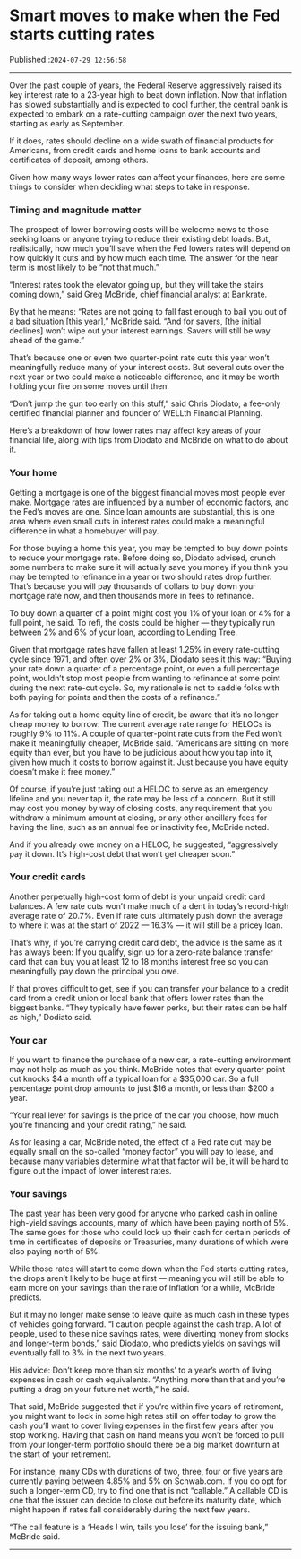 # Smart moves to make when the Fed starts cutting rates

Published :`2024-07-29 12:56:58`

---

Over the past couple of years, the Federal Reserve aggressively raised its key interest rate to a 23-year high to beat down inflation. Now that inflation has slowed substantially and is expected to cool further, the central bank is expected to embark on a rate-cutting campaign over the next two years, starting as early as September.

If it does, rates should decline on a wide swath of financial products for Americans, from credit cards and home loans to bank accounts and certificates of deposit, among others.

Given how many ways lower rates can affect your finances, here are some things to consider when deciding what steps to take in response.

### Timing and magnitude matter

The prospect of lower borrowing costs will be welcome news to those seeking loans or anyone trying to reduce their existing debt loads. But, realistically, how much you’ll save when the Fed lowers rates will depend on how quickly it cuts and by how much each time. The answer for the near term is most likely to be “not that much.”

“Interest rates took the elevator going up, but they will take the stairs coming down,” said Greg McBride, chief financial analyst at Bankrate.

By that he means: “Rates are not going to fall fast enough to bail you out of a bad situation [this year],” McBride said. “And for savers, [the initial declines] won’t wipe out your interest earnings. Savers will still be way ahead of the game.”

That’s because one or even two quarter-point rate cuts this year won’t meaningfully reduce many of your interest costs. But several cuts over the next year or two could make a noticeable difference, and it may be worth holding your fire on some moves until then.

“Don’t jump the gun too early on this stuff,” said Chris Diodato, a fee-only certified financial planner and founder of WELLth Financial Planning.

Here’s a breakdown of how lower rates may affect key areas of your financial life, along with tips from Diodato and McBride on what to do about it.

### Your home

Getting a mortgage is one of the biggest financial moves most people ever make. Mortgage rates are influenced by a number of economic factors, and the Fed’s moves are one. Since loan amounts are substantial, this is one area where even small cuts in interest rates could make a meaningful difference in what a homebuyer will pay.

For those buying a home this year, you may be tempted to buy down points to reduce your mortgage rate. Before doing so, Diodato advised, crunch some numbers to make sure it will actually save you money if you think you may be tempted to refinance in a year or two should rates drop further. That’s because you will pay thousands of dollars to buy down your mortgage rate now, and then thousands more in fees to refinance.

To buy down a quarter of a point might cost you 1% of your loan or 4% for a full point, he said. To refi, the costs could be higher — they typically run between 2% and 6% of your loan, according to Lending Tree.

Given that mortgage rates have fallen at least 1.25% in every rate-cutting cycle since 1971, and often over 2% or 3%, Diodato sees it this way: “Buying your rate down a quarter of a percentage point, or even a full percentage point, wouldn’t stop most people from wanting to refinance at some point during the next rate-cut cycle. So, my rationale is not to saddle folks with both paying for points and then the costs of a refinance.”

As for taking out a home equity line of credit, be aware that it’s no longer cheap money to borrow: The current average rate range for HELOCs is roughly 9% to 11%. A couple of quarter-point rate cuts from the Fed won’t make it meaningfully cheaper, McBride said. “Americans are sitting on more equity than ever, but you have to be judicious about how you tap into it, given how much it costs to borrow against it. Just because you have equity doesn’t make it free money.”

Of course, if you’re just taking out a HELOC to serve as an emergency lifeline and you never tap it, the rate may be less of a concern. But it still may cost you money by way of closing costs, any requirement that you withdraw a minimum amount at closing, or any other ancillary fees for having the line, such as an annual fee or inactivity fee, McBride noted.

And if you already owe money on a HELOC, he suggested, “aggressively pay it down. It’s high-cost debt that won’t get cheaper soon.”

### Your credit cards

Another perpetually high-cost form of debt is your unpaid credit card balances. A few rate cuts won’t make much of a dent in today’s record-high average rate of 20.7%. Even if rate cuts ultimately push down the average to where it was at the start of 2022 — 16.3% — it will still be a pricey loan.

That’s why, if you’re carrying credit card debt, the advice is the same as it has always been: If you qualify, sign up for a zero-rate balance transfer card that can buy you at least 12 to 18 months interest free so you can meaningfully pay down the principal you owe.

If that proves difficult to get, see if you can transfer your balance to a credit card from a credit union or local bank that offers lower rates than the biggest banks. “They typically have fewer perks, but their rates can be half as high,” Dodiato said.

### Your car

If you want to finance the purchase of a new car, a rate-cutting environment may not help as much as you think. McBride notes that every quarter point cut knocks $4 a month off a typical loan for a $35,000 car. So a full percentage point drop amounts to just $16 a month, or less than $200 a year.

“Your real lever for savings is the price of the car you choose, how much you’re financing and your credit rating,” he said.

As for leasing a car, McBride noted, the effect of a Fed rate cut may be equally small on the so-called “money factor” you will pay to lease, and because many variables determine what that factor will be, it will be hard to figure out the impact of lower interest rates.

### Your savings

The past year has been very good for anyone who parked cash in online high-yield savings accounts, many of which have been paying north of 5%. The same goes for those who could lock up their cash for certain periods of time in certificates of deposits or Treasuries, many durations of which were also paying north of 5%.

While those rates will start to come down when the Fed starts cutting rates, the drops aren’t likely to be huge at first — meaning you will still be able to earn more on your savings than the rate of inflation for a while, McBride predicts.

But it may no longer make sense to leave quite as much cash in these types of vehicles going forward. “I caution people against the cash trap. A lot of people, used to these nice savings rates, were diverting money from stocks and longer-term bonds,” said Diodato, who predicts yields on savings will eventually fall to 3% in the next two years.

His advice: Don’t keep more than six months’ to a year’s worth of living expenses in cash or cash equivalents. “Anything more than that and you’re putting a drag on your future net worth,” he said.

That said, McBride suggested that if you’re within five years of retirement, you might want to lock in some high rates still on offer today to grow the cash you’ll want to cover living expenses in the first few years after you stop working. Having that cash on hand means you won’t be forced to pull from your longer-term portfolio should there be a big market downturn at the start of your retirement.

For instance, many CDs with durations of two, three, four or five years are currently paying between 4.85% and 5% on Schwab.com. If you do opt for such a longer-term CD, try to find one that is not “callable.” A callable CD is one that the issuer can decide to close out before its maturity date, which might happen if rates fall considerably during the next few years.

“The call feature is a ‘Heads I win, tails you lose’ for the issuing bank,” McBride said.

---

